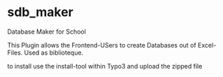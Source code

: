 # sdb_maker
Database Maker for School

This Plugin allows the Frontend-USers to create Databases out of Excel-Files. Used as biblioteque.

to install use the install-tool within Typo3 and upload the zipped file
